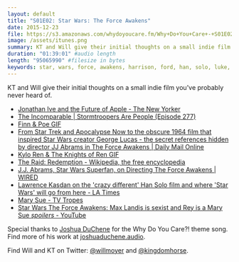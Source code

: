 ```yaml
---
layout: default
title: "S01E02: Star Wars: The Force Awakens"
date: 2015-12-23
file: https://s3.amazonaws.com/whydoyoucare.fm/Why+Do+You+Care+-+S01E02.mp3
image: /assets/itunes.png
summary: KT and Will give their initial thoughts on a small indie film you've probably never heard of.
duration: "01:39:01" #audio length
length: "95065990" #filesize in bytes
keywords: star, wars, force, awakens, harrison, ford, han, solo, luke, leia, rey, kylo, finn, abrams, jj
---
```


KT and Will give their initial thoughts on a small indie film you've probably never heard of.

<ul>
<li><a href="http://www.newyorker.com/magazine/2015/02/23/shape-things-come">Jonathan Ive and the Future of Apple - The New Yorker</a></li>
<li><a href="https://www.theincomparable.com/theincomparable/277/index.php">The Incomparable | Stormtroopers Are People (Episode 277)</a></li>
<li><a href="http://gph.is/1YVhpec">Finn &amp; Poe GIF</a></li>
<li><a href="http://www.dailymail.co.uk/news/article-3362851/From-Star-Trek-Apocalypse-obscure-1964-film-inspired-Star-Wars-creator-George-Lucas-secret-references-hidden-director-JJ-Abrams-Force-Awakens.html">From Star Trek and Apocalypse Now to the obscure 1964 film that inspired Star Wars creator George Lucas - the secret references hidden by director JJ Abrams in The Force Awakens | Daily Mail Online</a></li>
<li><a href="https://fat.gfycat.com/RingedInbornArmyworm.gif">Kylo Ren &amp; The Knights of Ren GIF</a></li>
<li><a href="https://en.wikipedia.org/wiki/The_Raid:_Redemption">The Raid: Redemption - Wikipedia, the free encyclopedia</a></li>
<li><a href="http://www.wired.com/?p=1922154">J.J. Abrams, Star Wars Superfan, on Directing The Force Awakens | WIRED</a></li>
<li><a href="http://www.latimes.com/entertainment/movies/herocomplex/la-et-hc-lawrence-kasdan-star-wars-han-solo-20151221-story.html">Lawrence Kasdan on the &apos;crazy different&apos; Han Solo film and where &apos;Star Wars&apos; will go from here - LA Times</a></li>
<li><a href="http://tvtropes.org/pmwiki/pmwiki.php/Main/MarySue">Mary Sue - TV Tropes</a></li>
<li><a href="https://www.youtube.com/watch?v=cpS6TlqgLIQ">Star Wars The Force Awakens: Max Landis is sexist and Rey is a Mary Sue <em>spoilers</em> - YouTube</a></li>
</ul>

Special thanks to [Joshua DuChene](http://joshuaduchene.audio) for the Why Do You Care?! theme song. Find more of his work at [joshuaduchene.audio](http://joshuaduchene.audio).

Find Will and KT on Twitter: [@willmoyer](https://twitter.com/willmoyer) and [@kingdomhorse](https://twitter.com/kingdomhorse). 